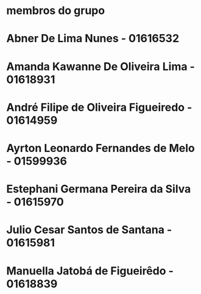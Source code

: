 # membros do grupo

# Abner De Lima Nunes - 01616532
# Amanda Kawanne De Oliveira Lima - 01618931
# André Filipe de Oliveira Figueiredo - 01614959
# Ayrton Leonardo Fernandes de Melo - 01599936
# Estephani Germana Pereira da Silva - 01615970
# Julio Cesar Santos de Santana - 01615981
# Manuella Jatobá de Figueirêdo - 01618839
